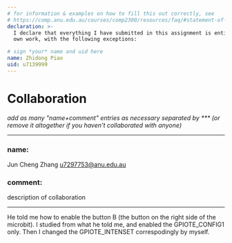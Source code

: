 ```yaml
---
# for information & examples on how to fill this out correctly, see
# https://comp.anu.edu.au/courses/comp2300/resources/faq/#statement-of-originality
declaration: >-
  I declare that everything I have submitted in this assignment is entirely my
  own work, with the following exceptions:

# sign *your* name and uid here
name: Zhidong Piao
uid: u7139999
---
```


# Collaboration
*add as many "name+comment" entries as necessary separated by *** (or remove it altogether if you haven't collaborated with anyone)*

***
### name: 
Jun Cheng Zhang
u7297753@anu.edu.au

### comment: 
description of collaboration
***
He told me how to enable the button B (the button on the right side of the microbit).
I studied from what he told me, and enabled the GPIOTE_CONFIG1 only. Then I changed the GPIOTE_INTENSET correspodingly by myself.
